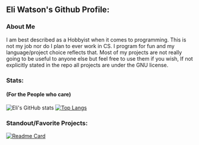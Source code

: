 ## Eli Watson's Github Profile:
### About Me
I am best described as a Hobbyist when it comes to programming. This is not my job nor do I plan to ever work in CS. I program for fun and my language/project choice reflects that. Most of my projects are not really going to be useful to anyone else but feel free to use them if you wish, If not explicitly stated in the repo all projects are under the GNU license.</p>
### Stats:
#### (For the People who care)
![Eli's GitHub stats](https://github-readme-stats.vercel.app/api?username=Eli-Watson&show_icons=true&theme=gruvbox)
[![Top Langs](https://github-readme-stats.vercel.app/api/top-langs/?username=Eli-Watson&layout=compact&theme=gruvbox)](https://github.com/anuraghazra/github-readme-stats)
### Standout/Favorite Projects:
[![Readme Card](https://github-readme-stats.vercel.app/api/pin/?username=Eli-Watson&repo=SEMGraph)](https://github.com/anuraghazra/github-readme-stats)
<!--
**Eli-Watson/Eli-Watson** is a ✨ _special_ ✨ repository because its `README.md` (this file) appears on your GitHub profile.

Here are some ideas to get you started:

- 🔭 I’m currently working on ...
- 🌱 I’m currently learning ...
- 👯 I’m looking to collaborate on ...
- 🤔 I’m looking for help with ...
- 💬 Ask me about ...
- 📫 How to reach me: ...
- 😄 Pronouns: ...
- ⚡ Fun fact: ...
-->
